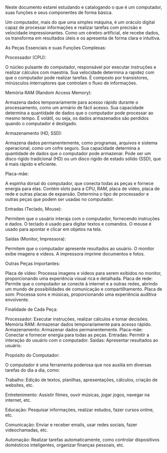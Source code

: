 Neste documento estarei estudando e catalogando o que é um computador,
suas funções e seus componentes de forma básica.

Um computador, mais do que uma simples máquina, é um oráculo digital capaz 
de processar informações e realizar tarefas com precisão e velocidade 
impressionantes. Como um cérebro artificial, ele recebe dados, os transforma 
em resultados úteis e os apresenta de forma clara e intuitiva.

As Peças Essenciais e suas Funções Complexas:

Processador (CPU):

O núcleo pulsante do computador, responsável por executar instruções e 
realizar cálculos com maestria.
Sua velocidade determina a rapidez com que o computador pode realizar 
tarefas.
É composto por transistores, minúsculos interruptores que controlam o fluxo 
de informações.

Memória RAM (Random Access Memory):

Armazena dados temporariamente para acesso rápido durante o processamento, 
como um armário de fácil acesso.
Sua capacidade determina a quantidade de dados que o computador pode 
processar ao mesmo tempo.
É volátil, ou seja, os dados armazenados são perdidos quando o computador é 
desligado.

Armazenamento (HD, SSD):

Armazena dados permanentemente, como programas, arquivos e sistema 
operacional, como um cofre seguro.
Sua capacidade determina a quantidade de dados que o computador pode 
armazenar.
Pode ser um disco rígido tradicional (HD) ou um disco rígido de estado 
sólido (SSD), que é mais rápido e eficiente.

Placa-mãe:

A espinha dorsal do computador, que conecta todas as peças e fornece energia 
para elas.
Contém slots para a CPU, RAM, placa de vídeo, placa de rede e outras placas 
de expansão.
Determina o tipo de processador e outras peças que podem ser usadas no 
computador.

Entradas (Teclado, Mouse):

Permitem que o usuário interaja com o computador, fornecendo instruções e 
dados.
O teclado é usado para digitar textos e comandos.
O mouse é usado para apontar e clicar em objetos na tela.

Saídas (Monitor, Impressora):

Permitem que o computador apresente resultados ao usuário.
O monitor exibe imagens e vídeos.
A impressora imprime documentos e fotos.

Outras Peças Importantes:

Placa de vídeo: Processa imagens e vídeos para serem exibidos no monitor, 
proporcionando uma experiência visual rica e detalhada.
Placa de rede: Permite que o computador se conecte à internet e a outras 
redes, abrindo um mundo de possibilidades de comunicação e compartilhamento.
Placa de som: Processa sons e músicas, proporcionando uma experiência 
auditiva envolvente.

Finalidade de Cada Peça:

Processador: Executar instruções, realizar cálculos e tomar decisões.
Memória RAM: Armazenar dados temporariamente para acesso rápido.
Armazenamento: Armazenar dados permanentemente.
Placa-mãe: Conectar e fornecer energia para todas as peças.
Entradas: Permitir a interação do usuário com o computador.
Saídas: Apresentar resultados ao usuário.

Propósito do Computador:

O computador é uma ferramenta poderosa que nos auxilia em diversas tarefas 
do dia a dia, como:

Trabalho: Edição de textos, planilhas, apresentações, cálculos, criação de 
websites, etc.

Entretenimento: Assistir filmes, ouvir músicas, jogar jogos, navegar na 
internet, etc.

Educação: Pesquisar informações, realizar estudos, fazer cursos online, etc.

Comunicação: Enviar e receber emails, usar redes sociais, fazer 
videochamadas, etc.

Automação: Realizar tarefas automaticamente, como controlar dispositivos 
domésticos inteligentes, organizar finanças pessoais, etc.